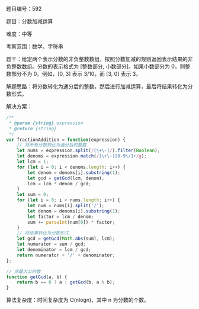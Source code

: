 题目编号：592

题目：分数加减运算

难度：中等

考察范围：数学、字符串

题干：给定两个表示分数的非负整数数组，按照分数加减的规则返回表示结果的非负整数数组。分数的表示格式为 [整数部分, 小数部分]。如果小数部分为 0，则整数部分不为 0。例如，[0, 3] 表示 3/10，而 [3, 0] 表示 3。

解题思路：将分数转化为通分后的整数，然后进行加减运算，最后将结果转化为分数形式。

解决方案：

```javascript
/**
 * @param {string} expression
 * @return {string}
 */
var fractionAddition = function(expression) {
    // 将所有分数转化为通分后的整数
    let nums = expression.split(/[\+\-]/).filter(Boolean);
    let denoms = expression.match(/[\+\-][0-9\/]+/g);
    let lcm = 1;
    for (let i = 0; i < denoms.length; i++) {
        let denom = denoms[i].substring(1);
        let gcd = getGcd(lcm, denom);
        lcm = lcm * denom / gcd;
    }
    let sum = 0;
    for (let i = 0; i < nums.length; i++) {
        let num = nums[i].split('/');
        let denom = denoms[i].substring(1);
        let factor = lcm / denom;
        sum += parseInt(num[0]) * factor;
    }
    // 将结果转化为分数形式
    let gcd = getGcd(Math.abs(sum), lcm);
    let numerator = sum / gcd;
    let denominator = lcm / gcd;
    return numerator + '/' + denominator;
};

// 求最大公约数
function getGcd(a, b) {
    return b == 0 ? a : getGcd(b, a % b);
}
```

算法复杂度：时间复杂度为 O(nlogn)，其中 n 为分数的个数。